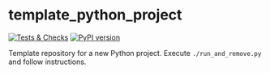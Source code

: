 # template_python_project

[![Tests & Checks](https://github.com/johnsmith/template-python-project/actions/workflows/test.yml/badge.svg)](https://github.com/johnsmith/template-python-project/actions/workflows/test.yml)
[![PyPI version](https://badge.fury.io/py/template_python_project.svg)](https://badge.fury.io/py/template_python_project)

Template repository for a new Python project.
Execute `./run_and_remove.py` and follow instructions.
